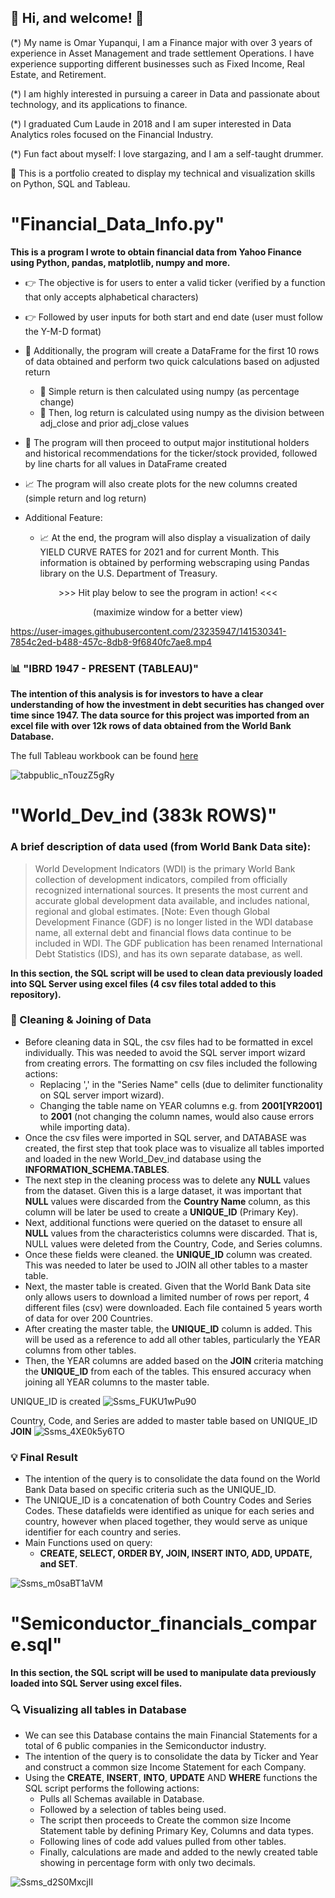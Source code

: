 ## 👋 Hi, and welcome! 👋  

(*) My name is Omar Yupanqui, I am a Finance major with over 3 years of experience in Asset Management and trade settlement Operations. I have experience supporting different businesses such as Fixed Income, Real Estate, and Retirement. 

(*) I am highly interested in pursuing a career in Data and passionate about technology, and its applications to finance. 

(*) I graduated Cum Laude in 2018 and I am super interested in Data Analytics roles focused on the Financial Industry. 

(*) Fun fact about myself: I love stargazing, and I am a self-taught drummer.

:dart: This is a portfolio created to display my technical and visualization skills on Python, SQL and Tableau.

# "Financial_Data_Info.py" 

**This is a program I wrote to obtain financial data from Yahoo Finance using Python, pandas, matplotlib, numpy and more.**

- :point_right: The objective is for users to enter a valid ticker (verified by a function that only accepts alphabetical characters)
- :point_right: Followed by user inputs for both start and end date (user must follow the Y-M-D format)
- :green_book: Additionally, the program will create a DataFrame for the first 10 rows of data obtained and perform two quick calculations based on adjusted return
  - :dart: Simple return is then calculated using numpy (as percentage change)
  - :dart: Then, log return is calculated using numpy as the division between adj_close and prior adj_close values
- :page_facing_up: The program will then proceed to output major institutional holders and historical recommendations for the ticker/stock provided, followed by line charts for all values in DataFrame created
- :chart_with_upwards_trend: The program will also create plots for the new columns created (simple return and log return)

- Additional Feature:
  - :chart_with_upwards_trend: At the end, the program will also display a visualization of daily YIELD CURVE RATES for 2021 and for current Month. This information is obtained by performing webscraping using Pandas library on the U.S. Department of Treasury.

<p align="center">
  >>> Hit play below to see the program in action! <<<
</p>

<p align="center">
  (maximize window for a better view)
</p>

https://user-images.githubusercontent.com/23235947/141530341-7854c2ed-b488-457c-8db8-9f6840fc7ae8.mp4

### 📊 "IBRD 1947 - PRESENT (TABLEAU)" 

**The intention of this analysis is for investors to have a clear understanding of how the investment in debt securities has changed over time since 1947. The data source for this project was imported from an excel file with over 12k rows of data obtained from the World Bank Database.**

The full Tableau workbook can be found [here](https://public.tableau.com/views/World_Bank_Bonds/Cover?:language=en-US&:display_count=n&:origin=viz_share_link)

![tabpublic_nTouzZ5gRy](https://user-images.githubusercontent.com/23235947/141209034-3cf3cc84-bbf7-441d-95ae-7305f5f76a47.png)


# "World_Dev_ind (383k ROWS)" 

### A brief description of data used (from World Bank Data site):
>World Development Indicators (WDI) is the primary World Bank collection of development indicators, compiled from officially recognized international sources. It presents the most current and accurate global development data available, and includes national, regional and global estimates. [Note: Even though Global Development Finance (GDF) is no longer listed in the WDI database name, all external debt and financial flows data continue to be included in WDI. The GDF publication has been renamed International Debt Statistics (IDS), and has its own separate database, as well.

**In this section, the SQL script will be used to clean data previously loaded into SQL Server using excel files (4 csv files total added to this repository).**


### :mag_right: Cleaning & Joining of Data

- Before cleaning data in SQL, the csv files had to be formatted in excel individually. This was needed to avoid the SQL server import wizard from creating errors. The formatting on csv files included the following actions:
    - Replacing ',' in the "Series Name" cells (due to delimiter functionality on SQL server import wizard).
    - Changing the table name on YEAR columns e.g. from **2001[YR2001]** to **2001** (not changing the column names, would also cause errors while importing data).
- Once the csv files were imported in SQL server, and DATABASE was created, the first step that took place was to visualize all tables imported and loaded in the new World_Dev_ind database using the **INFORMATION_SCHEMA.TABLES**.
- The next step in the cleaning process was to delete any **NULL** values from the dataset. Given this is a large dataset, it was important that **NULL** values were discarded from the **Country Name** column, as this column will be later be used to create a **UNIQUE_ID** (Primary Key).
- Next, additional functions were queried on the dataset to ensure all **NULL** values from the characteristics columns were discarded. That is, NULL values were deleted from the Country, Code, and Series columns.
- Once these fields were cleaned. the **UNIQUE_ID** column was created. This was needed to later be used to JOIN all other tables to a master table.
- Next, the master table is created. Given that the World Bank Data site only allows users to download a limited number of rows per report, 4 different files (csv) were downloaded. Each file contained 5 years worth of data for over 200 Countries.
- After creating the master table, the **UNIQUE_ID** column is added. This will be used as a reference to add all other tables, particularly the YEAR columns from other tables.
- Then, the YEAR columns are added based on the **JOIN** criteria matching the **UNIQUE_ID** from each of the tables. This ensured accuracy when joining all YEAR columns to the master table.

UNIQUE_ID is created
![Ssms_FUKU1wPu90](https://user-images.githubusercontent.com/23235947/141686714-25d3d5f5-0f4f-48c0-8f1f-27d344b07b07.png)

Country, Code, and Series are added to master table based on UNIQUE_ID **JOIN**
![Ssms_4XE0k5y6TO](https://user-images.githubusercontent.com/23235947/141686741-86ccf745-13cd-4819-906f-fc408652938c.png)

### :bulb: Final Result
- The intention of the query is to consolidate the data found on the World Bank Data based on specific criteria such as the UNIQUE_ID. 
- The UNIQUE_ID is a concatenation of both Country Codes and Series Codes. These datafields were identified as unique for each series and country, however when placed together, they would serve as unique identifier for each country and series.
- Main Functions used on query:
   - **CREATE, SELECT, ORDER BY, JOIN, INSERT INTO, ADD, UPDATE, and SET**.

![Ssms_m0saBT1aVM](https://user-images.githubusercontent.com/23235947/141686700-dae25629-a66e-4005-9d3d-5aca64669d29.png)

# "Semiconductor_financials_compare.sql" 

**In this section, the SQL script will be used to manipulate data previously loaded into SQL Server using excel files.**

### 🔍 Visualizing all tables in Database

- We can see this Database contains the main Financial Statements for a total of 6 public companies in the Semiconductor industry.
- The intention of the query is to consolidate the data by Ticker and Year and construct a common size Income Statement for each Company.
- Using the **CREATE**, **INSERT**, **INTO**, **UPDATE** AND **WHERE** functions the SQL script performs the following actions:
    - Pulls all Schemas available in Database.
    - Followed by a selection of tables being used.
    - The script then proceeds to Create the common size Income Statement table by defining Primary Key, Columns and data types.
    - Following lines of code add values pulled from other tables.
    - Finally, calculations are made and added to the newly created table showing in percentage form with only two decimals.

![Ssms_d2S0MxcjII](https://user-images.githubusercontent.com/23235947/141656219-4d051758-4dbd-40c6-99db-8e7f689bbc00.png)
